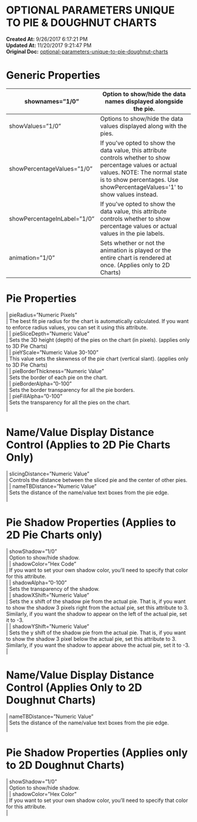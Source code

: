 # OPTIONAL PARAMETERS UNIQUE TO PIE & DOUGHNUT CHARTS

**Created At:** 9/26/2017 6:17:21 PM  
**Updated At:** 11/20/2017 9:21:47 PM  
**Original Doc:** [optional-parameters-unique-to-pie-doughnut-charts](https://docs.zumasys.com/36577-mv-dashboard/optional-parameters-unique-to-pie-doughnut-charts)  


# Generic Properties


| shownames=”1/0”<br> | Option to show/hide the data names displayed alongside the pie.<br> |
| --- | --- |
| showValues=”1/0”<br> | Options to show/hide the data values displayed along with the pies.<br> |
| showPercentageValues=”1/0”<br> | If you've opted to show the data value, this attribute controls whether to show percentage values or actual values. NOTE: The normal state is to show percentages. Use showPercentageValues='1' to show values instead.<br> |
| showPercentageInLabel=”1/0”<br> | If you've opted to show the data value, this attribute controls whether to show percentage values or actual values in the pie labels.<br> |
| animation=”1/0”<br> | Sets whether or not the animation is played or the entire chart is rendered at once. (Applies only to 2D Charts)<br> |




# Pie Properties


| pieRadius=”Numeric Pixels”<br> | The best fit pie radius for the chart is automatically calculated. If you want to enforce radius values, you can set it using this attribute.<br> |
| pieSliceDepth=”Numeric Value”<br> | Sets the 3D height (depth) of the pies on the chart (in pixels). (applies only to 3D Pie Charts)<br> |
| pieYScale=”Numeric Value 30-100”<br> | This value sets the skewness of the pie chart (vertical slant). (applies only to 3D Pie Charts)<br> |
| pieBorderThickness=”Numeric Value”<br> | Sets the border of each pie on the chart.<br> |
| pieBorderAlpha=”0-100”<br> | Sets the border transparency for all the pie borders.<br> |
| pieFillAlpha=”0-100”<br> | Sets the transparency for all the pies on the chart.<br> |




# Name/Value Display Distance Control (Applies to 2D Pie Charts Only)


| slicingDistance=”Numeric Value”<br> | Controls the distance between the sliced pie and the center of other pies.<br> |
| nameTBDistance=”Numeric Value”<br> | Sets the distance of the name/value text boxes from the pie edge.<br> |




# Pie Shadow Properties (Applies to 2D Pie Charts only)


| showShadow=”1/0”<br> | Option to show/hide shadow.<br> |
| shadowColor=”Hex Code”<br> | If you want to set your own shadow color, you’ll need to specify that color for this attribute.<br> |
| shadowAlpha=”0-100”<br> | Sets the transparency of the shadow.<br> |
| shadowXShift=”Numeric Value”<br> | Sets the x shift of the shadow pie from the actual pie. That is, if you want to show the shadow 3 pixels right from the actual pie, set this attribute to 3. Similarly, if you want the shadow to appear on the left of the actual pie, set it to -3.<br> |
| shadowYShift=”Numeric Value”<br> | Sets the y shift of the shadow pie from the actual pie. That is, if you want to show the shadow 3 pixel below the actual pie, set this attribute to 3. Similarly, if you want the shadow to appear above the actual pie, set it to -3.<br> |




# Name/Value Display Distance Control (Applies Only to 2D Doughnut Charts)


| nameTBDistance=”Numeric Value”<br> | Sets the distance of the name/value text boxes from the pie edge.<br> |




# Pie Shadow Properties (Applies only to 2D Doughnut Charts)


| showShadow=”1/0”<br> | Option to show/hide shadow.<br> |
| shadowColor=”Hex Color”<br> | If you want to set your own shadow color, you’ll need to specify that color for this attribute.<br> |

